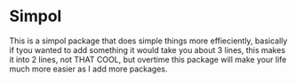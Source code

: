 # Simpol
This is a simpol package that does simple things more effieciently, basically if tyou wanted to add
something it would take you about 3 lines, this makes it into 2 lines, not THAT COOL, but overtime
this package will make your life much more easier as I add more packages.